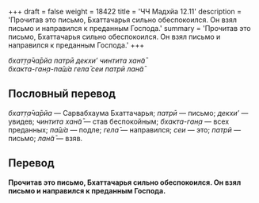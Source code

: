 +++
draft = false
weight = 18422
title = 'ЧЧ Мадхйа 12.11'
description = 'Прочитав это письмо, Бхаттачарья сильно обеспокоился. Он взял письмо и направился к преданным Господа.'
summary = 'Прочитав это письмо, Бхаттачарья сильно обеспокоился. Он взял письмо и направился к преданным Господа.'
+++

_бхат̣т̣а̄ча̄рйа патрӣ декхи’ чинтита хан̃а̄  
бхакта-ган̣а-па̄ш́а гела̄ сеи патрӣ лан̃а̄_

## Пословный перевод

_бхат̣т̣а̄ча̄рйа_ — Сарвабхаума Бхаттачарья; _патрӣ_ — письмо; _декхи’_ — увидев; _чинтита_ _хан̃а̄_ — став беспокойным; _бхакта_\-_ган̣а_ — всех преданных; _па̄ш́а_ — подле; _гела̄_ — направился; _сеи_ — это; _патрӣ_ — письмо; _лан̃а̄_ — взяв.

## Перевод

**Прочитав это письмо, Бхаттачарья сильно обеспокоился. Он взял письмо и направился к преданным Господа.**
